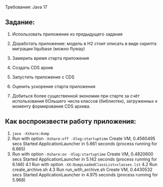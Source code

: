 Требования: Java 17



## Задание:
1. Использовать приложение из предыдущего задания

2. Доработать приложение: модель в H2 стоит описать в виде скрипта миграции liquibase (можно flyway)

3. Замерить время старта приложения

4. Создать CDS архив

5. Запустить приложение с CDS

6. Оценить ускорение старта приложения

7. Добиться более существенной экономии при старте за счёт использования бОльшего числа классов (библиотек), загруженных к моменту формирования CDS архива.

## Как воспроизвести работу приложения:
1. ```java -Xshare:dump```
2. Run with option ```-Xshare:off -Xlog:startuptime```
   Create VM, 0.4560495 secs
   Started ApplicationLauncher in 5.661 seconds (process running for 6.665)
3. Run with option ```-Xshare:on -Xlog:startuptime```
   Create VM, 0.4820600 secs
   Started ApplicationLauncher in 5.142 seconds (process running for 6.146)
4.1 Run with option ```-XX:DumpLoadedClassList=classes.lst```
4.2 Run create_archive.sh
4.3 Run run_with_archive.sh
   Create VM, 0.4430532 secs
   Started ApplicationLauncher in 4.975 seconds (process running for 5.968)